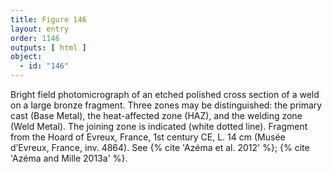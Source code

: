 ```yaml
---
title: Figure 146
layout: entry
order: 1146
outputs: [ html ]
object:
  - id: "146"
---
```


Bright field photomicrograph of an etched polished cross section of a weld on a large bronze fragment. Three zones may be distinguished: the primary cast (Base Metal), the heat-affected zone (HAZ), and the welding zone (Weld Metal). The joining zone is indicated (white dotted line). Fragment from the Hoard of Evreux, France, 1st century CE, L. 14 cm (Musée d’Evreux, France, inv. 4864). See {% cite 'Azéma et al. 2012' %}; {% cite 'Azéma and Mille 2013a' %}.
